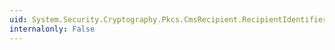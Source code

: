 ```yaml
---
uid: System.Security.Cryptography.Pkcs.CmsRecipient.RecipientIdentifierType
internalonly: False
---
```

